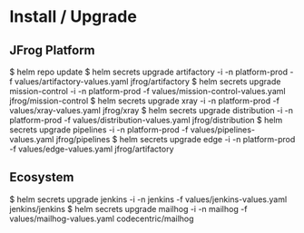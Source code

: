 # Install / Upgrade

## JFrog Platform
$ helm repo update
$ helm secrets upgrade artifactory -i -n platform-prod -f values/artifactory-values.yaml jfrog/artifactory
$ helm secrets upgrade mission-control -i -n platform-prod -f values/mission-control-values.yaml jfrog/mission-control
$ helm secrets upgrade xray -i -n platform-prod -f values/xray-values.yaml jfrog/xray
$ helm secrets upgrade distribution -i -n platform-prod -f values/distribution-values.yaml jfrog/distribution
$ helm secrets upgrade pipelines -i -n platform-prod -f values/pipelines-values.yaml jfrog/pipelines
$ helm secrets upgrade edge -i -n platform-prod -f values/edge-values.yaml jfrog/artifactory

## Ecosystem
$ helm secrets upgrade jenkins -i -n jenkins -f values/jenkins-values.yaml jenkins/jenkins
$ helm secrets upgrade mailhog -i -n mailhog -f values/mailhog-values.yaml codecentric/mailhog
